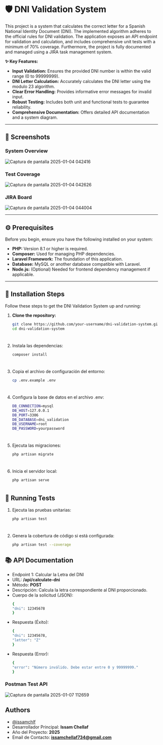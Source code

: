 # 🛡️ DNI Validation System

This project is a system that calculates the correct letter for a Spanish National Identity Document (DNI). The implemented algorithm adheres to the official rules for DNI validation. The application exposes an API endpoint for validation and calculation, and includes comprehensive unit tests with a minimum of 70% coverage. Furthermore, the project is fully documented and managed using a JIRA task management system.

**✨ Key Features:**

- **Input Validation:** Ensures the provided DNI number is within the valid range (0 to 99999999).
- **DNI Letter Calculation:** Accurately calculates the DNI letter using the modulo 23 algorithm.
- **Clear Error Handling:** Provides informative error messages for invalid input.
- **Robust Testing:** Includes both unit and functional tests to guarantee reliability.
- **Comprehensive Documentation:** Offers detailed API documentation and a system diagram.

---

## 📸 Screenshots

### System Overview
![Captura de pantalla 2025-01-04 042416](https://github.com/user-attachments/assets/dfe6d0b8-46cd-49a2-b8c0-459293001b19)

### Test Coverage
![Captura de pantalla 2025-01-04 042626](https://github.com/user-attachments/assets/74735a2d-ca0e-4190-a75e-458ba07260bc)

### JIRA Board
![Captura de pantalla 2025-01-04 044004](https://github.com/user-attachments/assets/3167eca2-afa8-4c9c-8c4f-24afdc1a80b8)

---

## ⚙️ Prerequisites

Before you begin, ensure you have the following installed on your system:

- **PHP:** Version 8.1 or higher is required.
- **Composer:**  Used for managing PHP dependencies.
- **Laravel Framework:** The foundation of this application.
- **Database:** MySQL or another database compatible with Laravel.
- **Node.js:** (Optional) Needed for frontend dependency management if applicable.

---

## 🚀 Installation Steps

Follow these steps to get the DNI Validation System up and running:

1. **Clone the repository:**
   ```bash
   git clone https://github.com/your-username/dni-validation-system.git
   cd dni-validation-system

#
2. Instala las dependencias:
   ```bash
   composer install
#
3. Copia el archivo de configuración del entorno:
   ```bash
   cp .env.example .env
#
4. Configura la base de datos en el archivo .env:
   ```bash
   DB_CONNECTION=mysql
   DB_HOST=127.0.0.1
   DB_PORT=3306
   DB_DATABASE=dni_validation
   DB_USERNAME=root
   DB_PASSWORD=yourpassword
#
5. Ejecuta las migraciones:
   ```bash
   php artisan migrate
#
6. Inicia el servidor local:
   ```bash
   php artisan serve
#

## 🧪 Running Tests

1. Ejecuta las pruebas unitarias:
   ```bash
   php artisan test
#
2. Genera la cobertura de código si está configurada:
   ```bash
   php artisan test --coverage

## 📚 API Documentation
- Endpoint 1: Calcular la Letra del DNI
- URL: **/api/calculate-dni**
- Método: **POST**
- Descripción: Calcula la letra correspondiente al DNI proporcionado.
- Cuerpo de la solicitud (JSON):
   ```bash
   {
   "dni": 12345678
   }

- Respuesta (Éxito):
   ```bash
   {
   "dni": 12345678,
   "letter": "Z"
   }
- Respuesta (Error):
   ```bash
   {
   "error": "Número inválido. Debe estar entre 0 y 99999999."
   }
### Postman Test API
![Captura de pantalla 2025-01-07 112659](https://github.com/user-attachments/assets/2f06d015-827c-4dfc-b471-b52d8b2d12a0)


## Authors

- [@issamchlf](https://www.github.com/issamchlf)
- Desarrollador Principal: **Issam Chellaf**
- Año del Proyecto: **2025**
- Email de Contacto: **issamchellaf734@gmail.com**
